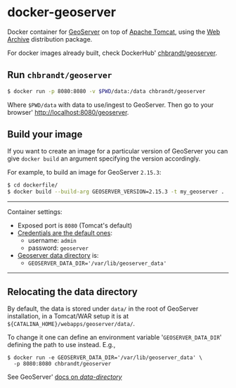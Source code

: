 # docker-geoserver
[chbrandt/geoserver]: https://hub.docker.com/r/chbrandt/geoserver
Docker container for [GeoServer] on top of [Apache Tomcat], using the
[Web Archive] distribution package.

For docker images already built, check DockerHub' [chbrandt/geoserver].

## Run `chbrandt/geoserver`

```bash
$ docker run -p 8080:8080 -v $PWD/data:/data chbrandt/geoserver
```
Where `$PWD/data` with data to use/ingest to GeoServer.
Then go to your browser' <http://localhost:8080/geoserver>.

## Build your image

If you want to create an image for a particular version of GeoServer you can
give `docker build` an argument specifying the version accordingly.

For example, to build an image for GeoServer `2.15.3`:
```bash
$ cd dockerfile/
$ docker build --build-arg GEOSERVER_VERSION=2.15.3 -t my_geoserver .
```

---
Container settings:
* Exposed port is `8080` (Tomcat's default)
* [Credentials are the default ones][1]:
  * username: `admin`
  * password: `geoserver`
* [Geoserver data directory][2] is:
  * `GEOSERVER_DATA_DIR='/var/lib/geoserver_data'`
---

[1]: https://docs.geoserver.org/latest/en/user/gettingstarted/web-admin-quickstart/index.html#logging-in
[2]: https://docs.geoserver.org/stable/en/user/datadirectory/setting.html

## Relocating the data directory

By default, the data is stored under `data/` in the root of GeoServer installation,
in a Tomcat/WAR setup it is at `${CATALINA_HOME}/webapps/geoserver/data/`.

To change it one can define an environment variable '`GEOSERVER_DATA_DIR`'
defining the path to use instead. E.g.,
```
$ docker run -e GEOSERVER_DATA_DIR='/var/lib/geoserver_data' \
  -p 8080:8080 chbrandt/geoserver
```

See GeoServer' [docs on _data-directory_][datadirectory]


[geoserver]: http://geoserver.org/
[apache tomcat]: http://tomcat.apache.org/
[web archive]: http://geoserver.org/release/stable/
[Tomcat-8 official image]: https://github.com/docker-library/tomcat/blob/master/8.5/jre8/Dockerfile
[chbrandt/geoserver]: https://hub.docker.com/repository/docker/chbrandt/geoserver
[2.16 nightly build]: https://build.geoserver.org/geoserver/2.16.x/
[datadirectory]: https://docs.geoserver.org/latest/en/user/datadirectory/setting.html#web-archive
